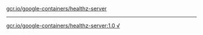 [gcr.io/google-containers/healthz-server](https://hub.docker.com/r/anjia0532/google-containers.healthz-server/tags/) 

----
[gcr.io/google-containers/healthz-server:1.0 √](https://hub.docker.com/r/anjia0532/google-containers.healthz-server/tags/)

